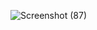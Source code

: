 
![Screenshot (87)](https://user-images.githubusercontent.com/111288776/208733847-1d4bebbc-1d01-4363-90e7-5439cfd5c917.png)
